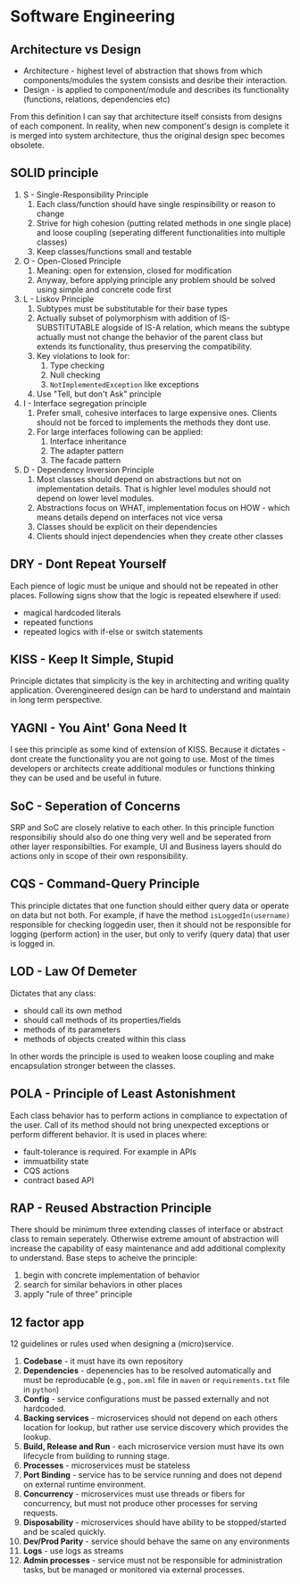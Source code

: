# Software Engineering
## Architecture vs Design
* Architecture - highest level of abstraction that shows from which components/modules the system consists and desribe their interaction.
* Design - is applied to component/module and describes its functionality (functions, relations, dependencies etc)

From this definition I can say that architecture itself consists from designs of each component. In reality, when new component's design is complete it is merged into system architecture, thus the original design spec becomes obsolete.

## SOLID principle
1. S - Single-Responsibility Principle
    1. Each class/function should have single respinsibility or reason to change
    2. Strive for high cohesion (putting related methods in one single place) and loose coupling (seperating different functionalities into multiple classes)
    3. Keep classes/functions small and testable
2. O - Open-Closed Principle
    1. Meaning: open for extension, closed for modification
    2. Anyway, before applying principle any problem should be solved using simple and concrete code first
3. L - Liskov Principle
    1. Subtypes must be substitutable for their base types
    2. Actually subset of polymorphism with addition of IS-SUBSTITUTABLE alogside of IS-A relation, which means the subtype actually must not change the behavior of the parent class but extends its functionality, thus preserving the compatibility.
    3. Key violations to look for:
        1. Type checking
        2. Null checking
        3. `NotImplementedException` like exceptions
    4. Use "Tell, but don't Ask" principle
4. I - Interface segregation principle
    1. Prefer small, cohesive interfaces to large expensive ones. Clients should not be forced to implements the methods they dont use.
    2. For large interfaces following can be applied:
        1. Interface inheritance
        2. The adapter pattern
        3. The facade pattern
5. D - Dependency Inversion Principle
    1. Most classes should depend on abstractions but not on implementation details. That is highler level modules should not depend on lower level modules.
    2. Abstractions focus on WHAT, implementation focus on HOW - which means details depend on interfaces not vice versa
    3. Classes should be explicit on their dependencies
    4. Clients should inject dependencies when they create other classes

## DRY - Dont Repeat Yourself
Each pience of logic must be unique and should not be repeated in other places. Following signs show that the logic is repeated elsewhere if used:
* magical hardcoded literals
* repeated functions
* repeated logics with if-else or switch statements

## KISS - Keep It Simple, Stupid
Principle dictates that simplicity is the key in architecting and writing quality application. Overengineered design can be hard to understand and maintain in long term perspective.

## YAGNI - You Aint' Gona Need It
I see this principle as some kind of extension of KISS. Because it dictates - dont create the functionality you are not going to use. Most of the times developers or architects create additional modules or functions thinking they can be used and be useful in future.

## SoC - Seperation of Concerns
SRP and SoC are closely relative to each other. In this principle function responsibiliy should also do one thing very well and be seperated from other layer responsibilties. For example, UI and Business layers should do actions only in scope of their own responsibility.

## CQS - Command-Query Principle
This principle dictates that one function should either query data or operate on data but not both. For example, if have the method `isLoggedIn(username)` responsible for checking loggedin user, then it should not be responsible for logging (perform action) in the user, but only to verify (query data) that user is logged in.

## LOD - Law Of Demeter
Dictates that any class:
* should call its own method
* should call methods of its properties/fields
* methods of its parameters
* methods of objects created within this class

In other words the principle is used to weaken loose coupling and make encapsulation stronger between the classes.

## POLA - Principle of Least Astonishment
Each class behavior has to perform actions in compliance to expectation of the user. Call of its method should not bring unexpected exceptions or perform different behavior. It is used in places where:
* fault-tolerance is required. For example in APIs
* immuatbility state
* CQS actions
* contract based API

## RAP - Reused Abstraction Principle
There should be minimum three extending classes of interface or abstract class to remain seperately. Otherwise extreme amount of abstraction will increase the capability of easy maintenance and add additional complexity to understand. Base steps to acheive the principle:
1. begin with concrete implementation of behavior
2. search for similar behaviors in other places
3. apply "rule of three" principle

## 12 factor app
12 guidelines or rules used when designing a (micro)service.
1. **Codebase** - it must have its own repository
2. **Dependencies** - depenencies has to be resolved automatically and must be reproducable (e.g., `pom.xml` file in `maven` or `requirements.txt` file in `python`)
3. **Config** - service configurations must be passed externally and not hardcoded.
4. **Backing services** - microservices should not depend on each others location for lookup, but rather use service discovery which provides the lookup. 
5. **Build, Release and Run** - each microservice version must have its own lifecycle from building to running stage.
6. **Processes** - microservices must be stateless
7. **Port Binding** - service has to be service running and does not depend on external runtime environment.
8. **Concurrency** - microservices must use threads or fibers for concurrency, but must not produce other processes for serving requests.
9. **Disposability** - microservices should have ability to be stopped/started and be scaled quickly.
10. **Dev/Prod Parity** - service should behave the same on any environments
11. **Logs** - use logs as streams
12. **Admin processes** - service must not be responsible for administration tasks, but be managed or monitored via external processes.

